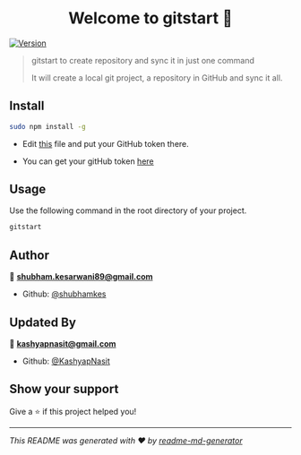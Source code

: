 <h1 align="center">Welcome to gitstart 👋</h1>
<p>
  <a href="https://www.npmjs.com/package/gitstart" target="_blank">
    <img alt="Version" src="https://img.shields.io/npm/v/gitstart.svg">
  </a>
</p>

> gitstart to create repository and sync it in just one command
> 
> It will create a local git project, a repository in GitHub and sync it all.

## Install

```sh
sudo npm install -g
```
* Edit [this](config/keys.json) file and put your GitHub token there.

* You can get your gitHub token [here](https://github.com/settings/tokens)

## Usage
Use the following command in the root directory of your project.
```sh
gitstart
```

## Author

👤 **shubham.kesarwani89@gmail.com**

* Github: [@shubhamkes](https://github.com/shubhamkes)

## Updated By

👤 **kashyapnasit@gmail.com**

* Github: [@KashyapNasit](https://github.com/KashyapNasit)

## Show your support

Give a ⭐️ if this project helped you!

***
_This README was generated with ❤️ by [readme-md-generator](https://github.com/kefranabg/readme-md-generator)_
